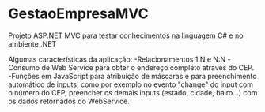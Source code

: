 # GestaoEmpresaMVC
Projeto ASP.NET MVC para testar conhecimentos na linguagem C# e no ambiente .NET

Algumas características da aplicação:
-Relacionamentos 1:N e N:N
-Consumo de Web Service para obter o endereço completo através do CEP.
-Funções em JavaScript para atribuição de máscaras e para preenchimento automático de inputs, como por exemplo no evento "change" do input com o número do CEP, preencher os demais inputs (estado, cidade, bairo...) com os dados retornados do WebService.
